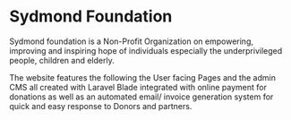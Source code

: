 # Sydmond Foundation

Sydmond foundation is a Non-Profit Organization on empowering, improving and inspiring hope of individuals especially the underprivileged people, children and elderly.

The website features the following the User facing Pages and the admin CMS all created with Laravel Blade integrated with online payment for donations as well as an automated email/ invoice generation system for quick and easy response to Donors and partners.
